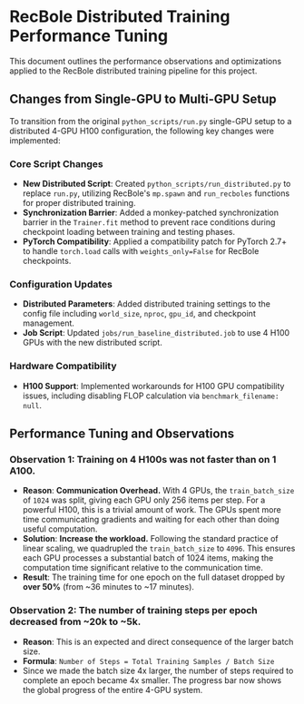 # RecBole Distributed Training Performance Tuning

This document outlines the performance observations and optimizations applied to the RecBole distributed training pipeline for this project.

## Changes from Single-GPU to Multi-GPU Setup

To transition from the original `python_scripts/run.py` single-GPU setup to a distributed 4-GPU H100 configuration, the following key changes were implemented:

### Core Script Changes
- **New Distributed Script**: Created `python_scripts/run_distributed.py` to replace `run.py`, utilizing RecBole's `mp.spawn` and `run_recboles` functions for proper distributed training.
- **Synchronization Barrier**: Added a monkey-patched synchronization barrier in the `Trainer.fit` method to prevent race conditions during checkpoint loading between training and testing phases.
- **PyTorch Compatibility**: Applied a compatibility patch for PyTorch 2.7+ to handle `torch.load` calls with `weights_only=False` for RecBole checkpoints.

### Configuration Updates
- **Distributed Parameters**: Added distributed training settings to the config file including `world_size`, `nproc`, `gpu_id`, and checkpoint management.
- **Job Script**: Updated `jobs/run_baseline_distributed.job` to use 4 H100 GPUs with the new distributed script.

### Hardware Compatibility
- **H100 Support**: Implemented workarounds for H100 GPU compatibility issues, including disabling FLOP calculation via `benchmark_filename: null`.

## Performance Tuning and Observations

### Observation 1: Training on 4 H100s was not faster than on 1 A100.

-   **Reason**: **Communication Overhead.** With 4 GPUs, the `train_batch_size` of `1024` was split, giving each GPU only 256 items per step. For a powerful H100, this is a trivial amount of work. The GPUs spent more time communicating gradients and waiting for each other than doing useful computation.
-   **Solution**: **Increase the workload.** Following the standard practice of linear scaling, we quadrupled the `train_batch_size` to `4096`. This ensures each GPU processes a substantial batch of 1024 items, making the computation time significant relative to the communication time.
-   **Result**: The training time for one epoch on the full dataset dropped by **over 50%** (from ~36 minutes to ~17 minutes).

### Observation 2: The number of training steps per epoch decreased from ~20k to ~5k.

-   **Reason**: This is an expected and direct consequence of the larger batch size.
-   **Formula**: `Number of Steps = Total Training Samples / Batch Size`
-   Since we made the batch size 4x larger, the number of steps required to complete an epoch became 4x smaller. The progress bar now shows the global progress of the entire 4-GPU system.
